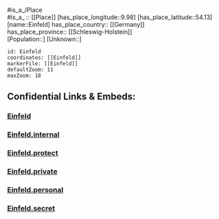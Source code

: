 ﻿---
location: [54.13,9.98] 
mapzoom: [7,12] 
mapmarker: city 
type: City
tags:
- geo/City


SpocWebEntityId: 30002
isDeleted: false
confidential: public

---
#is_a_/Place  
#is_a_ :: [[Place]] 
[has_place_longitude::9.98] 
[has_place_latitude::54.13] 
[name::Einfeld] 
has_place_country:: [[Germany]]  
has_place_province:: [[Schleswig-Holstein]]  
[Population::] 
[Unknown::] 


```leaflet
id: Einfeld
coordinates: [[Einfeld]] 
markerFile: [[Einfeld]] 
defaultZoom: 11 
maxZoom: 18
```


## Confidential Links & Embeds: 

### [Einfeld](/_public/Earth/Continent/Europe/Europe~Central/Germany/Germany~West/Schleswig-Holstein/counties~SH/Neumünster/Einfeld.md) 

### [Einfeld.internal](/_internal/Earth/Continent/Europe/Europe~Central/Germany/Germany~West/Schleswig-Holstein/counties~SH/Neumünster/Einfeld.internal.md) 

### [Einfeld.protect](/_protect/Earth/Continent/Europe/Europe~Central/Germany/Germany~West/Schleswig-Holstein/counties~SH/Neumünster/Einfeld.protect.md) 

### [Einfeld.private](/_private/Earth/Continent/Europe/Europe~Central/Germany/Germany~West/Schleswig-Holstein/counties~SH/Neumünster/Einfeld.private.md) 

### [Einfeld.personal](/_personal/Earth/Continent/Europe/Europe~Central/Germany/Germany~West/Schleswig-Holstein/counties~SH/Neumünster/Einfeld.personal.md) 

### [Einfeld.secret](/_secret/Earth/Continent/Europe/Europe~Central/Germany/Germany~West/Schleswig-Holstein/counties~SH/Neumünster/Einfeld.secret.md) 
